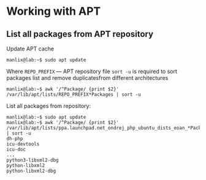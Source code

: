 # Working with APT


## List all packages from APT repository

Update APT cache
```
manlix@lab:~$ sudo apt update
```

Where `REPO_PREFIX` — APT repository file
`sort -u` is required to sort packages list and remove duplicatesfrom different architectures

```
manlix@lab:~$ awk '/^Package/ {print $2}' /var/lib/apt/lists/REPO_PREFIX*Packages | sort -u
```

List all packages from repository:
```
manlix@lab:~$ sudo apt update
manlix@lab:~$ awk '/^Package/ {print $2}' /var/lib/apt/lists/ppa.launchpad.net_ondrej_php_ubuntu_dists_eoan_*Packages | sort -u
dh-php
icu-devtools
icu-doc
...
python3-libxml2-dbg
python-libxml2
python-libxml2-dbg
```
